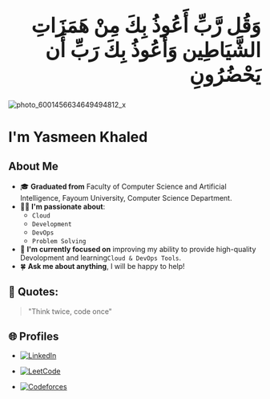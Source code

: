<h1 dir="rtl" style="font-size: 40px;"> 
وَقُل رَّبِّ أَعُوذُ بِكَ مِنْ هَمَزَاتِ الشَّيَاطِين وَأَعُوذُ بِكَ رَبِّ أَن يَحْضُرُونِ
</h1>

![photo_6001456634649494812_x](https://github.com/user-attachments/assets/6c2fc35a-7097-42b3-a572-80813ffea6e8)








# I'm Yasmeen Khaled 

## About Me
- 🎓 **Graduated from** Faculty of Computer Science and Artificial Intelligence, Fayoum University, Computer Science Department.
- 🏃‍♂️ **I'm passionate about**:
  - `Cloud`
  - `Development`
  - `DevOps`
  - `Problem Solving`
- 🌟 **I'm currently focused on** improving my ability to provide high-quality Devolopment and learning`Cloud & DevOps Tools`.
- 🍀 **Ask me about anything**, I will be happy to help!

## 💬 Quotes:


> "Think twice, code once"

## 🌐 Profiles
- [![LinkedIn](https://img.shields.io/badge/LinkedIn-%230077B5.svg?style=for-the-badge&logo=linkedin&logoColor=white)](https://linkedin.com/in/yasmeen-khaled-☁%EF%B8%8F-b4849b1b9/)

- [![LeetCode](https://img.shields.io/badge/LeetCode-%23FFA116.svg?style=for-the-badge&logo=leetcode&logoColor=black)](https://leetcode.com/u/Yasmeen0khaled/)
- [![Codeforces](https://img.shields.io/badge/Codeforces-%231F8ACB.svg?style=for-the-badge&logo=codeforces&logoColor=white)](https://codeforces.com/profile/yasmeenkhaledgg)


